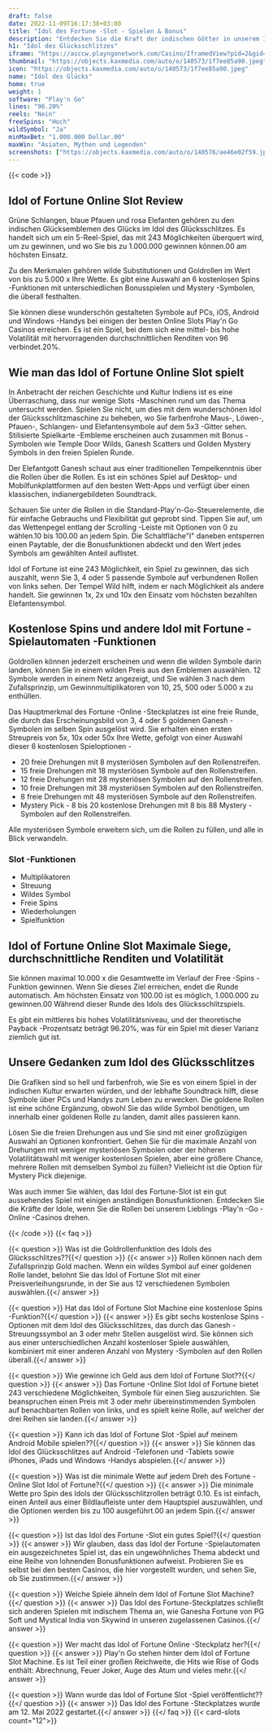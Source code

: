 ```yaml
---
draft: false
date: 2022-11-09T16:17:38+03:00
title: "Idol des Fortune -Slot - Spielen & Bonus"
description: "Entdecken Sie die Kraft der indischen Götter in unserem Idol of Fortune Slot Review. Wir sehen uns das Gameplay, die Funktionen und das Spielen mit dem besten Casino -Bonus an."
h1: "Idol des Glücksschlitzes"
iframe: "https://asccw.playngonetwork.com/Casino/IframedView?pid=2&gid=idoloffortune&lang=en_US&practice=1&channel=desktop&div=flashobject&width=100%25&height=100%25&user=&password=&ctx=&demo=2&brand=&lobby=&rccurrentsessiontime=0&rcintervaltime=0&rcaccounthistoryurl=&rccontinueurl=&rcexiturl=&rchistoryurlmode=&autoplaylimits=0&autoplayreset=0&callback=flashCallback&rcmga=&resourcelevel=0&hasjackpots=False&country=&pauseplay=&playlimit=&selftest=&sessiontime=&coreweburl=https://asccw.playngonetwork.com/&showpoweredby=True"
thumbnail: "https://objects.kaxmedia.com/auto/o/140573/1f7ee85a90.jpeg"
icon: "https://objects.kaxmedia.com/auto/o/140573/1f7ee85a90.jpeg"
name: "Idol des Glücks"
home: true
weight: 1
software: "Play'n Go"
lines: "96.20%"
reels: "Nein"
freeSpins: "Hoch"
wildSymbol: "Ja"
minMaxBet: "1.000.000 Dollar.00"
maxWin: "Asiaten, Mythen und Legenden"
screenshots: ["https://objects.kaxmedia.com/auto/o/140576/ae46e02f59.jpeg"]
---
```


{{< code >}}<h2>Idol of Fortune Online Slot Review</h2><p>Grüne Schlangen, blaue Pfauen und rosa Elefanten gehören zu den indischen Glücksemblemen des Glücks im Idol des Glücksschlitzes. Es handelt sich um ein 5-Reel-Spiel, das mit 243 Möglichkeiten überquert wird, um zu gewinnen, und wo Sie bis zu 1.000.000 gewinnen können.00 am höchsten Einsatz.</p><p>Zu den Merkmalen gehören wilde Substitutionen und Goldrollen im Wert von bis zu 5.000 x Ihre Wette. Es gibt eine Auswahl an 6 kostenlosen Spins -Funktionen mit unterschiedlichen Bonusspielen und Mystery -Symbolen, die überall festhalten.</p><p>Sie können diese wunderschön gestalteten Symbole auf PCs, iOS, Android und Windows -Handys bei einigen der besten Online Slots Play'n Go Casinos erreichen. Es ist ein Spiel, bei dem sich eine mittel- bis hohe Volatilität mit hervorragenden durchschnittlichen Renditen von 96 verbindet.20%.</p><h2>Wie man das Idol of Fortune Online Slot spielt</h2><p>In Anbetracht der reichen Geschichte und Kultur Indiens ist es eine Überraschung, dass nur wenige Slots -Maschinen rund um das Thema untersucht werden. Spielen Sie nicht, um dies mit dem wunderschönen Idol der Glücksschlitzmaschine zu beheben, wo Sie farbenfrohe Maus-, Löwen-, Pfauen-, Schlangen- und Elefantensymbole auf dem 5x3 -Gitter sehen. Stilisierte Spielkarte -Embleme erscheinen auch zusammen mit Bonus -Symbolen wie Temple Door Wilds, Ganesh Scatters und Golden Mystery Symbols in den freien Spielen Runde.</p><p>Der Elefantgott Ganesh schaut aus einer traditionellen Tempelkenntnis über die Rollen über die Rollen. Es ist ein schönes Spiel auf Desktop- und Mobilfunkplattformen auf den besten Wett-Apps und verfügt über einen klassischen, indianergebildeten Soundtrack.</p><p>Schauen Sie unter die Rollen in die Standard-Play'n-Go-Steuerelemente, die für einfache Gebrauchs und Flexibilität gut geprobt sind. Tippen Sie auf, um das Wettenpegel entlang der Scrolling -Leiste mit Optionen von 0 zu wählen.10 bis 100.00 an jedem Spin. Die Schaltfläche"I" daneben entsperren einen Paytable, der die Bonusfunktionen abdeckt und den Wert jedes Symbols am gewählten Anteil auflistet.</p><p>Idol of Fortune ist eine 243 Möglichkeit, ein Spiel zu gewinnen, das sich auszahlt, wenn Sie 3, 4 oder 5 passende Symbole auf verbundenen Rollen von links sehen. Der Tempel Wild hilft, indem er nach Möglichkeit als andere handelt. Sie gewinnen 1x, 2x und 10x den Einsatz vom höchsten bezahlten Elefantensymbol.</p><h2>Kostenlose Spins und andere Idol mit Fortune -Spielautomaten -Funktionen</h2><p>Goldrollen können jederzeit erscheinen und wenn die wilden Symbole darin landen, können Sie in einem wilden Preis aus den Emblemen auswählen. 12 Symbole werden in einem Netz angezeigt, und Sie wählen 3 nach dem Zufallsprinzip, um Gewinnmultiplikatoren von 10, 25, 500 oder 5.000 x zu enthüllen.</p><p>Das Hauptmerkmal des Fortune -Online -Steckplatzes ist eine freie Runde, die durch das Erscheinungsbild von 3, 4 oder 5 goldenen Ganesh -Symbolen im selben Spin ausgelöst wird. Sie erhalten einen ersten Streupreis von 5x, 10x oder 50x Ihre Wette, gefolgt von einer Auswahl dieser 6 kostenlosen Spieloptionen -</p><ul><li>20 freie Drehungen mit 8 mysteriösen Symbolen auf den Rollenstreifen.</li><li>15 freie Drehungen mit 18 mysteriösen Symbole auf den Rollenstreifen.</li><li>12 freie Drehungen mit 28 mysteriösen Symbolen auf den Rollenstreifen.</li><li>10 freie Drehungen mit 38 mysteriösen Symbolen auf den Rollenstreifen.</li><li>8 freie Drehungen mit 48 mysteriösen Symbole auf den Rollenstreifen.</li><li>Mystery Pick - 8 bis 20 kostenlose Drehungen mit 8 bis 88 Mystery -Symbolen auf den Rollenstreifen.</li></ul><p>Alle mysteriösen Symbole erweitern sich, um die Rollen zu füllen, und alle in Blick verwandeln.</p><h3>
Slot -Funktionen</h3><ul>
<li></span>
Multiplikatoren</li>
<li></span>
Streuung</li>
<li></span>
Wildes Symbol</li>
<li></span>
Freie Spins</li>
<li></span>
Wiederholungen</li>
<li></span>
Spielfunktion</li></ul><h2>Idol of Fortune Online Slot Maximale Siege, durchschnittliche Renditen und Volatilität</h2><p>Sie können maximal 10.000 x die Gesamtwette im Verlauf der Free -Spins -Funktion gewinnen. Wenn Sie dieses Ziel erreichen, endet die Runde automatisch. Am höchsten Einsatz von 100.00 ist es möglich, 1.000.000 zu gewinnen.00 Während dieser Runde des Idols des Glücksschlitzspiels.</p><p>Es gibt ein mittleres bis hohes Volatilitätsniveau, und der theoretische Payback -Prozentsatz beträgt 96.20%, was für ein Spiel mit dieser Varianz ziemlich gut ist.</p><h2>Unsere Gedanken zum Idol des Glücksschlitzes</h2><p>Die Grafiken sind so hell und farbenfroh, wie Sie es von einem Spiel in der indischen Kultur erwarten würden, und der lebhafte Soundtrack hilft, diese Symbole über PCs und Handys zum Leben zu erwecken. Die goldene Rollen ist eine schöne Ergänzung, obwohl Sie das wilde Symbol benötigen, um innerhalb einer goldenen Rolle zu landen, damit alles passieren kann.</p><p>Lösen Sie die freien Drehungen aus und Sie sind mit einer großzügigen Auswahl an Optionen konfrontiert. Gehen Sie für die maximale Anzahl von Drehungen mit weniger mysteriösen Symbolen oder der höheren Volatilitätswahl mit weniger kostenlosen Spielen, aber eine größere Chance, mehrere Rollen mit demselben Symbol zu füllen? Vielleicht ist die Option für Mystery Pick diejenige.</p><p>Was auch immer Sie wählen, das Idol des Fortune-Slot ist ein gut aussehendes Spiel mit einigen anständigen Bonusfunktionen. Entdecken Sie die Kräfte der Idole, wenn Sie die Rollen bei unserem Lieblings -Play'n -Go -Online -Casinos drehen.</p>
{{< /code >}}
{{< faq >}}

{{< question >}} Was ist die Goldrollenfunktion des Idols des Glücksschlitzes??{{</ question >}}
{{< answer >}} Rollen können nach dem Zufallsprinzip Gold machen. Wenn ein wildes Symbol auf einer goldenen Rolle landet, belohnt Sie das Idol of Fortune Slot mit einer Preisverleihungsrunde, in der Sie aus 12 verschiedenen Symbolen auswählen.{{</ answer >}}

{{< question >}} Hat das Idol of Fortune Slot Machine eine kostenlose Spins -Funktion?{{</ question >}}
{{< answer >}} Es gibt sechs kostenlose Spins -Optionen mit dem Idol des Glücksschlitzes, das durch das Ganesh -Streuungssymbol an 3 oder mehr Stellen ausgelöst wird. Sie können sich aus einer unterschiedlichen Anzahl kostenloser Spiele auswählen, kombiniert mit einer anderen Anzahl von Mystery -Symbolen auf den Rollen überall.{{</ answer >}}

{{< question >}} Wie gewinne ich Geld aus dem Idol of Fortune Slot??{{</ question >}}
{{< answer >}} Das Fortune -Online Slot Idol of Fortune bietet 243 verschiedene Möglichkeiten, Symbole für einen Sieg auszurichten. Sie beanspruchen einen Preis mit 3 oder mehr übereinstimmenden Symbolen auf benachbarten Rollen von links, und es spielt keine Rolle, auf welcher der drei Reihen sie landen.{{</ answer >}}

{{< question >}} Kann ich das Idol of Fortune Slot -Spiel auf meinem Android Mobile spielen??{{</ question >}}
{{< answer >}} Sie können das Idol des Glücksschlitzes auf Android -Telefonen und -Tablets sowie iPhones, iPads und Windows -Handys abspielen.{{</ answer >}}

{{< question >}} Was ist die minimale Wette auf jedem Dreh des Fortune -Online Slot Idol of Fortune?{{</ question >}}
{{< answer >}} Die minimale Wette pro Spin des Idols der Glücksschlitzrollen beträgt 0.10. Es ist einfach, einen Anteil aus einer Bildlaufleiste unter dem Hauptspiel auszuwählen, und die Optionen werden bis zu 100 ausgeführt.00 an jedem Spin.{{</ answer >}}

{{< question >}} Ist das Idol des Fortune -Slot ein gutes Spiel?{{</ question >}}
{{< answer >}} Wir glauben, dass das Idol der Fortune -Spielautomaten ein ausgezeichnetes Spiel ist, das ein ungewöhnliches Thema abdeckt und eine Reihe von lohnenden Bonusfunktionen aufweist. Probieren Sie es selbst bei den besten Casinos, die hier vorgestellt wurden, und sehen Sie, ob Sie zustimmen.{{</ answer >}}

{{< question >}} Welche Spiele ähneln dem Idol of Fortune Slot Machine?{{</ question >}}
{{< answer >}} Das Idol des Fortune-Steckplatzes schließt sich anderen Spielen mit indischem Thema an, wie Ganesha Fortune von PG Soft und Mystical India von Skywind in unseren zugelassenen Casinos.{{</ answer >}}

{{< question >}} Wer macht das Idol of Fortune Online -Steckplatz her?{{</ question >}}
{{< answer >}} Play'n Go stehen hinter dem Idol of Fortune Slot Machine. Es ist Teil einer großen Reichweite, die Hits wie Rise of Gods enthält: Abrechnung, Feuer Joker, Auge des Atum und vieles mehr.{{</ answer >}}

{{< question >}} Wann wurde das Idol of Fortune Slot -Spiel veröffentlicht??{{</ question >}}
{{< answer >}} Das Idol des Fortune -Steckplatzes wurde am 12. Mai 2022 gestartet.{{</ answer >}}
{{</ faq >}}
{{< card-slots count="12">}}
